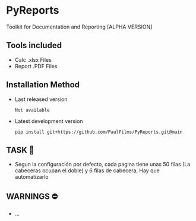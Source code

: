 # PyReports
Toolkit for Documentation and Reporting [ALPHA VERSION]

## Tools included
- Calc .xlsx Files
- Report .PDF Files


## Installation Method

- Last released version

   ```plaintext
   Not available
   ```

- Latest development version

   ```plaintext
   pip install git+https://github.com/PaulFilms/PyReports.git@main
   ```


## TASK 📒

- Segun la configuración por defecto, cada pagina tiene unas 50 filas (La cabeceras ocupan el doble) y 6 filas de cabecera, Hay que automatizarlo



## WARNINGS ⛔

- ...
